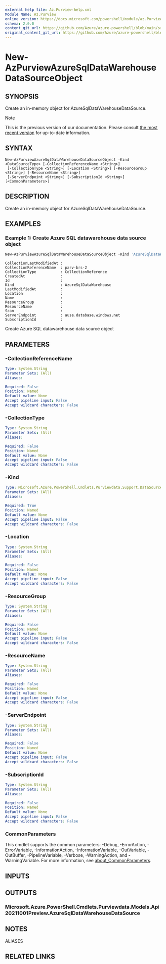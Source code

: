 ```yaml
---
external help file: Az.Purview-help.xml
Module Name: Az.Purview
online version: https://docs.microsoft.com/powershell/module/az.Purview/new-AzPurviewAzureSqlDataWarehouseDataSourceObject
schema: 2.0.0
content_git_url: https://github.com/Azure/azure-powershell/blob/main/src/Purview/Purview/help/New-AzPurviewAzureSqlDataWarehouseDataSourceObject.md
original_content_git_url: https://github.com/Azure/azure-powershell/blob/main/src/Purview/Purview/help/New-AzPurviewAzureSqlDataWarehouseDataSourceObject.md
---
```


# New-AzPurviewAzureSqlDataWarehouseDataSourceObject

## SYNOPSIS
Create an in-memory object for AzureSqlDataWarehouseDataSource.

> [!NOTE]
>This is the previous version of our documentation. Please consult [the most recent version](/powershell/module/az.purview/new-azpurviewazuresqldatawarehousedatasourceobject) for up-to-date information.

## SYNTAX

```
New-AzPurviewAzureSqlDataWarehouseDataSourceObject -Kind <DataSourceType> [-CollectionReferenceName <String>]
 [-CollectionType <String>] [-Location <String>] [-ResourceGroup <String>] [-ResourceName <String>]
 [-ServerEndpoint <String>] [-SubscriptionId <String>] [<CommonParameters>]
```

## DESCRIPTION
Create an in-memory object for AzureSqlDataWarehouseDataSource.

## EXAMPLES

### Example 1: Create Azure SQL datawarehouse data source object
```powershell
New-AzPurviewAzureSqlDataWarehouseDataSourceObject -Kind 'AzureSqlDataWarehouse' -CollectionReferenceName 'parv-brs-2' -CollectionType 'CollectionReference' -ServerEndpoint 'ause.database.windows.net'
```

```output
CollectionLastModifiedAt :
CollectionReferenceName  : parv-brs-2
CollectionType           : CollectionReference
CreatedAt                :
Id                       :
Kind                     : AzureSqlDataWarehouse
LastModifiedAt           :
Location                 :
Name                     :
ResourceGroup            :
ResourceName             :
Scan                     :
ServerEndpoint           : ause.database.windows.net
SubscriptionId           :
```

Create Azure SQL datawarehouse data source object

## PARAMETERS

### -CollectionReferenceName

```yaml
Type: System.String
Parameter Sets: (All)
Aliases:

Required: False
Position: Named
Default value: None
Accept pipeline input: False
Accept wildcard characters: False
```

### -CollectionType

```yaml
Type: System.String
Parameter Sets: (All)
Aliases:

Required: False
Position: Named
Default value: None
Accept pipeline input: False
Accept wildcard characters: False
```

### -Kind

```yaml
Type: Microsoft.Azure.PowerShell.Cmdlets.Purviewdata.Support.DataSourceType
Parameter Sets: (All)
Aliases:

Required: True
Position: Named
Default value: None
Accept pipeline input: False
Accept wildcard characters: False
```

### -Location

```yaml
Type: System.String
Parameter Sets: (All)
Aliases:

Required: False
Position: Named
Default value: None
Accept pipeline input: False
Accept wildcard characters: False
```

### -ResourceGroup

```yaml
Type: System.String
Parameter Sets: (All)
Aliases:

Required: False
Position: Named
Default value: None
Accept pipeline input: False
Accept wildcard characters: False
```

### -ResourceName

```yaml
Type: System.String
Parameter Sets: (All)
Aliases:

Required: False
Position: Named
Default value: None
Accept pipeline input: False
Accept wildcard characters: False
```

### -ServerEndpoint

```yaml
Type: System.String
Parameter Sets: (All)
Aliases:

Required: False
Position: Named
Default value: None
Accept pipeline input: False
Accept wildcard characters: False
```

### -SubscriptionId

```yaml
Type: System.String
Parameter Sets: (All)
Aliases:

Required: False
Position: Named
Default value: None
Accept pipeline input: False
Accept wildcard characters: False
```

### CommonParameters
This cmdlet supports the common parameters: -Debug, -ErrorAction, -ErrorVariable, -InformationAction, -InformationVariable, -OutVariable, -OutBuffer, -PipelineVariable, -Verbose, -WarningAction, and -WarningVariable. For more information, see [about_CommonParameters](http://go.microsoft.com/fwlink/?LinkID=113216).

## INPUTS

## OUTPUTS

### Microsoft.Azure.PowerShell.Cmdlets.Purviewdata.Models.Api20211001Preview.AzureSqlDataWarehouseDataSource

## NOTES

ALIASES

## RELATED LINKS
